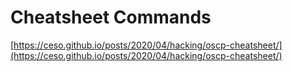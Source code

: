 # Cheatsheet Commands

[https://ceso.github.io/posts/2020/04/hacking/oscp-cheatsheet/](https://ceso.github.io/posts/2020/04/hacking/oscp-cheatsheet/)

